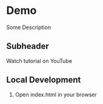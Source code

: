 # Demo

Some Description

## Subheader

Watch tutorial on YouTube


## Local Development

1. Open index.html in your browser
